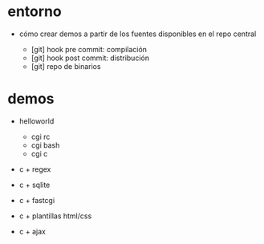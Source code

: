 # entorno

*   cómo crear demos a partir de los fuentes disponibles en el repo central

    *   [git] hook pre commit: compilación
    *   [git] hook post commit: distribución
    *   [git] repo de binarios

# demos

*   helloworld

    *   cgi rc
    *   cgi bash
    *   cgi c

*   c + regex
*   c + sqlite
*   c + fastcgi
*   c + plantillas html/css
*   c + ajax




